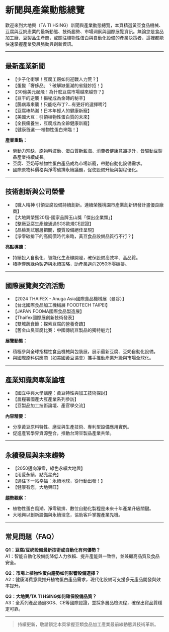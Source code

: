 # 新聞與產業動態總覽

歡迎來到大地興（TA TI HSING）新聞與產業動態總覽，本頁精選黃豆食品機械、豆腐與豆奶產業的最新動態、技術趨勢、市場洞察與國際展覽資訊。無論您是食品加工廠、豆製品生產商，或關注植物性蛋白與自動化設備的產業決策者，這裡都能快速掌握產業發展脈動與創新資訊。

---

## 最新產業新聞

- 【少子化衝擊！豆腐工廠如何迎戰人力荒？】
- 【蛋變「奢侈品」？破解缺蛋潮的省錢妙招！】
- 【30億美元起飛！為什麼豆腐市場越來越夯？】
- 【豆干的逆襲！揭秘成為金磚的秘辛】
- 【腸病毒來襲！只能吃布丁?...有更好的選擇嗎?】
- 【豆腐棒熱潮！日本年輕人的健康新寵】
- 【美國大豆：引領植物性蛋白質的未來】
- 【全民瘋養生，豆腐成為全齡健康新寵】
- 【健康首選──植物性蛋白來臨！】

**產業重點：**
- 勞動力短缺、原物料波動、蛋白質新藍海、消費者健康意識提升，皆驅動豆製品產業持續成長。
- 豆腐、豆奶等植物性蛋白產品成為市場新寵，帶動自動化設備需求。
- 國際原物料價格與淨零碳排永續議題，促使設備升級與製程優化。

---

## 技術創新與公司榮譽

- 【職人精神 引領豆腐設備持續創新。連續榮獲桃園市產業創新研發計畫優良廠商】
- 【大地興榮獲20屆-國家品牌玉山獎「傑出企業類」】
- 【整廠豆腐生產線通過SGS歐規CE認證】
- 【品檢測試層層把關，優質設備絕佳呈現】
- 【淨零碳排下的高鋼價時代來臨，黃豆食品設備品質行不行？】

**亮點導讀：**
- 持續投入自動化、智能化生產線開發，確保設備高效率、高品質。
- 積極響應綠色製造與永續策略，助產業邁向2050淨零碳排。

---

## 國際展覽與交流活動

- 【2024 THAIFEX - Anuga Asia國際食品機械展（曼谷）】
- 【台北國際食品加工機械展 FOODTECH TAIPEI】
- 【JAPAN FOOMA國際食品製造展】
- 【Thaifex國際展創新技術發表】
- 【雙城蔬食節：探索豆腐的營養奇蹟】
- 【舊金山臭豆腐比賽：中國傳統豆製品的獨特魅力】

**展覽動態：**
- 積極參與全球指標性食品機械與包裝展，展示最新豆腐、豆奶自動化設備。
- 與國際原料供應商（如美國黃豆協會）攜手推動產業升級與市場全球化。

---

## 產業知識與專業論壇

- 【國立中興大學講座：黃豆特性與加工技術探討】
- 【農糧署國產大豆產業系列參訪】
- 【豆製品加工技術論壇、產官學交流】

**內容精要：**
- 分享黃豆原料特性、磨豆與生產技術、專利型設備應用實例。
- 促進產官學界資源整合，推動台灣豆製品產業共榮。

---

## 永續發展與未來趨勢

- 【2050邁向淨零，綠色永續大地興】
- 【用愛永續，點亮星光】
- 【通往下一站幸福：永續地球，從行動出發！】
- 【健康有您，大地興旺】

**趨勢觀察：**
- 植物性蛋白風潮、淨零碳排、數位自動化製程是未來十年產業升級關鍵。
- 大地興以創新設備與永續理念，協助客戶掌握產業先機。

---

## 常見問題（FAQ）

**Q1：豆腐/豆奶設備最新技術或自動化有何優勢？**  
A1：智能自動化設備能降低人力依賴、提升產能與一致性，並兼顧高品質及食品安全。

**Q2：市場上植物性蛋白趨勢如何影響設備選擇？**  
A2：健康消費意識推升植物蛋白產品需求，現代化設備可支援多元產品開發與效率提升。

**Q3：大地興/TA TI HSING如何確保設備品質？**  
A3：全系列產品通過SGS、CE等國際認證，並採多層品檢流程，確保出貨品質穩定可靠。

---

> 持續更新，敬請鎖定本頁掌握豆類食品加工產業最前線動態與技術革新。
